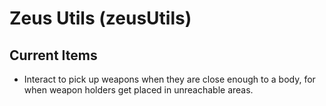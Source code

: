 # Zeus Utils (zeusUtils)


## Current Items
- Interact to pick up weapons when they are close enough to a body, for when weapon holders get placed in unreachable areas.